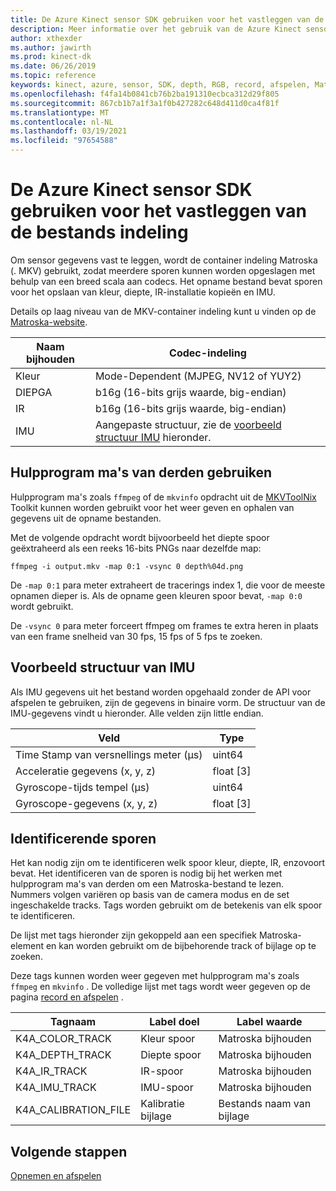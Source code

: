 ```yaml
---
title: De Azure Kinect sensor SDK gebruiken voor het vastleggen van de bestands indeling
description: Meer informatie over het gebruik van de Azure Kinect sensor SDK vastgelegde bestands indeling.
author: xthexder
ms.author: jawirth
ms.prod: kinect-dk
ms.date: 06/26/2019
ms.topic: reference
keywords: kinect, azure, sensor, SDK, depth, RGB, record, afspelen, Matroska, MKV
ms.openlocfilehash: f4fa14b0841cb76b2ba191310ecbca312d29f805
ms.sourcegitcommit: 867cb1b7a1f3a1f0b427282c648d411d0ca4f81f
ms.translationtype: MT
ms.contentlocale: nl-NL
ms.lasthandoff: 03/19/2021
ms.locfileid: "97654588"
---
```

# <a name="use-azure-kinect-sensor-sdk-to-record-file-format"></a>De Azure Kinect sensor SDK gebruiken voor het vastleggen van de bestands indeling

Om sensor gegevens vast te leggen, wordt de container indeling Matroska (. MKV) gebruikt, zodat meerdere sporen kunnen worden opgeslagen met behulp van een breed scala aan codecs. Het opname bestand bevat sporen voor het opslaan van kleur, diepte, IR-installatie kopieën en IMU.

Details op laag niveau van de MKV-container indeling kunt u vinden op de [Matroska-website](https://www.matroska.org/index.html).

| Naam bijhouden | Codec-indeling                          |
|------------|---------------------------------------|
| Kleur      | Mode-Dependent (MJPEG, NV12 of YUY2) |
| DIEPGA      | b16g (16-bits grijs waarde, big-endian)   |
| IR         | b16g (16-bits grijs waarde, big-endian)   |
| IMU        | Aangepaste structuur, zie de [voorbeeld structuur IMU](record-file-format.md#imu-sample-structure) hieronder. |

## <a name="using-third-party-tools"></a>Hulpprogram ma's van derden gebruiken

Hulpprogram ma's zoals `ffmpeg` of de `mkvinfo` opdracht uit de [MKVToolNix](https://mkvtoolnix.download/) Toolkit kunnen worden gebruikt voor het weer geven en ophalen van gegevens uit de opname bestanden.

Met de volgende opdracht wordt bijvoorbeeld het diepte spoor geëxtraheerd als een reeks 16-bits PNGs naar dezelfde map:

```
ffmpeg -i output.mkv -map 0:1 -vsync 0 depth%04d.png
```

De `-map 0:1` para meter extraheert de tracerings index 1, die voor de meeste opnamen dieper is. Als de opname geen kleuren spoor bevat, `-map 0:0` wordt gebruikt.

De `-vsync 0` para meter forceert ffmpeg om frames te extra heren in plaats van een frame snelheid van 30 fps, 15 fps of 5 fps te zoeken.

## <a name="imu-sample-structure"></a>Voorbeeld structuur van IMU

Als IMU gegevens uit het bestand worden opgehaald zonder de API voor afspelen te gebruiken, zijn de gegevens in binaire vorm.
De structuur van de IMU-gegevens vindt u hieronder. Alle velden zijn little endian.

| Veld                        | Type     |
|------------------------------|----------|
| Time Stamp van versnellings meter (μs) | uint64   |
| Acceleratie gegevens (x, y, z) | float [3] |
| Gyroscope-tijds tempel (μs)     | uint64   |
| Gyroscope-gegevens (x, y, z)     | float [3] |

## <a name="identifying-tracks"></a>Identificerende sporen

Het kan nodig zijn om te identificeren welk spoor kleur, diepte, IR, enzovoort bevat. Het identificeren van de sporen is nodig bij het werken met hulpprogram ma's van derden om een Matroska-bestand te lezen.
Nummers volgen variëren op basis van de camera modus en de set ingeschakelde tracks. Tags worden gebruikt om de betekenis van elk spoor te identificeren.

De lijst met tags hieronder zijn gekoppeld aan een specifiek Matroska-element en kan worden gebruikt om de bijbehorende track of bijlage op te zoeken.

Deze tags kunnen worden weer gegeven met hulpprogram ma's zoals `ffmpeg` en `mkvinfo` .
De volledige lijst met tags wordt weer gegeven op de pagina [record en afspelen](record-playback-api.md) .

| Tagnaam             | Label doel             | Label waarde             |
|----------------------|------------------------|-----------------------|
| K4A_COLOR_TRACK      | Kleur spoor            | Matroska bijhouden    |
| K4A_DEPTH_TRACK      | Diepte spoor            | Matroska bijhouden    |
| K4A_IR_TRACK         | IR-spoor               | Matroska bijhouden    |
| K4A_IMU_TRACK        | IMU-spoor              | Matroska bijhouden    |
| K4A_CALIBRATION_FILE | Kalibratie bijlage | Bestands naam van bijlage   |

## <a name="next-steps"></a>Volgende stappen

[Opnemen en afspelen](record-playback-api.md)
